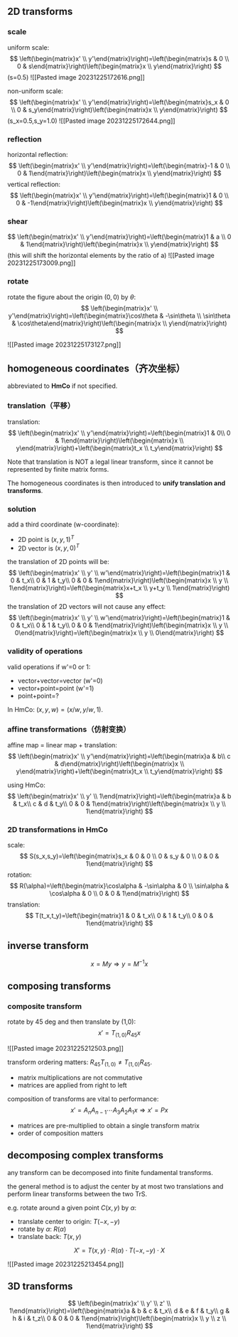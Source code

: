 
## 2D transforms

### scale

uniform scale:
$$
\left(\begin{matrix}x' \\ y'\end{matrix}\right)=\left(\begin{matrix}s & 0 \\ 0 & s\end{matrix}\right)\left(\begin{matrix}x \\ y\end{matrix}\right)
$$
(s=0.5)
![[Pasted image 20231225172616.png]]

non-uniform scale:
$$
\left(\begin{matrix}x' \\ y'\end{matrix}\right)=\left(\begin{matrix}s_x & 0 \\ 0 & s_y\end{matrix}\right)\left(\begin{matrix}x \\ y\end{matrix}\right)
$$
(s_x=0.5,s_y=1.0)
![[Pasted image 20231225172644.png]]
### reflection

horizontal reflection:
$$
\left(\begin{matrix}x' \\ y'\end{matrix}\right)=\left(\begin{matrix}-1 & 0 \\ 0 & 1\end{matrix}\right)\left(\begin{matrix}x \\ y\end{matrix}\right)
$$
vertical reflection:
$$
\left(\begin{matrix}x' \\ y'\end{matrix}\right)=\left(\begin{matrix}1 & 0 \\ 0 & -1\end{matrix}\right)\left(\begin{matrix}x \\ y\end{matrix}\right)
$$

### shear

$$
\left(\begin{matrix}x' \\ y'\end{matrix}\right)=\left(\begin{matrix}1 & a \\ 0 & 1\end{matrix}\right)\left(\begin{matrix}x \\ y\end{matrix}\right)
$$
(this will shift the horizontal elements by the ratio of a)
![[Pasted image 20231225173009.png]]

### rotate

rotate the figure about the origin $(0,0)$ by $\theta$:
$$
\left(\begin{matrix}x' \\ y'\end{matrix}\right)=\left(\begin{matrix}\cos\theta & -\sin\theta \\ \sin\theta & \cos\theta\end{matrix}\right)\left(\begin{matrix}x \\ y\end{matrix}\right)
$$

![[Pasted image 20231225173127.png]]

## homogeneous coordinates（齐次坐标）

abbreviated to **HmCo** if not specified.

### translation（平移）

translation:
$$
\left(\begin{matrix}x' \\ y'\end{matrix}\right)=\left(\begin{matrix}1 & 0\\ 0 & 1\end{matrix}\right)\left(\begin{matrix}x \\ y\end{matrix}\right)+\left(\begin{matrix}t_x \\ t_y\end{matrix}\right)
$$

Note that translation is NOT a legal linear transform, since it cannot be represented by finite matrix forms.

The homogeneous coordinates is then introduced to **unify translation and transforms**.

### solution

add a third coordinate (w-coordinate):
- 2D point is $(x,y,1)^T$
- 2D vector is $(x,y,0)^T$

the translation of 2D points will be:
$$
\left(\begin{matrix}x' \\ y' \\ w'\end{matrix}\right)=\left(\begin{matrix}1 & 0 & t_x\\ 0 & 1 & t_y\\ 0 & 0 & 1\end{matrix}\right)\left(\begin{matrix}x \\ y \\ 1\end{matrix}\right)=\left(\begin{matrix}x+t_x \\ y+t_y \\ 1\end{matrix}\right)
$$
the translation of 2D vectors will not cause any effect:
$$
\left(\begin{matrix}x' \\ y' \\ w'\end{matrix}\right)=\left(\begin{matrix}1 & 0 & t_x\\ 0 & 1 & t_y\\ 0 & 0 & 1\end{matrix}\right)\left(\begin{matrix}x \\ y \\ 0\end{matrix}\right)=\left(\begin{matrix}x \\ y \\ 0\end{matrix}\right)
$$

### validity of operations

valid operations if w'=0 or 1:
- vector+vector=vector (w'=0)
- vector+point=point (w'=1)
- point+point=?

In HmCo: $(x,y,w)=(x/w,y/w,1)$.

### affine transformations（仿射变换）

affine map = linear map + translation:
$$
\left(\begin{matrix}x' \\ y'\end{matrix}\right)=\left(\begin{matrix}a & b\\ c & d\end{matrix}\right)\left(\begin{matrix}x \\ y\end{matrix}\right)+\left(\begin{matrix}t_x \\ t_y\end{matrix}\right)
$$

using HmCo:
$$
\left(\begin{matrix}x' \\ y' \\ 1\end{matrix}\right)=\left(\begin{matrix}a & b & t_x\\ c & d & t_y\\ 0 & 0 & 1\end{matrix}\right)\left(\begin{matrix}x \\ y \\ 1\end{matrix}\right)
$$

### 2D transformations in HmCo

scale:
$$
S(s_x,s_y)=\left(\begin{matrix}s_x & 0 & 0 \\ 0 & s_y & 0 \\ 0 & 0 & 1\end{matrix}\right)
$$
rotation:
$$
R(\alpha)=\left(\begin{matrix}\cos\alpha & -\sin\alpha & 0 \\ \sin\alpha & \cos\alpha & 0 \\ 0 & 0 & 1\end{matrix}\right)
$$
translation:
$$
T(t_x,t_y)=\left(\begin{matrix}1 & 0 & t_x\\ 0 & 1 & t_y\\ 0 & 0 & 1\end{matrix}\right)
$$

## inverse transform

$$
x=My\Rightarrow y=M^{-1}x
$$

## composing transforms

### composite transform

rotate by 45 deg and then translate by (1,0):
$$
x'=T_{(1,0)}R_{45}x
$$

![[Pasted image 20231225212503.png]]

transform ordering matters: $R_{45}T_{(1,0)}\neq T_{(1,0)}R_{45}$. 
- matrix multiplications are not commutative
- matrices are applied from right to left

composition of transforms are vital to performance:
$$
x'=A_n A_{n-1} \cdots A_3A_2A_1x\Rightarrow x'=Px
$$
- matrices are pre-multiplied to obtain a single transform matrix
- order of composition matters

## decomposing complex transforms

any transform can be decomposed into finite fundamental transforms.

the general method is to adjust the center by at most two translations and perform linear transforms between the two TrS.

e.g. rotate around a given point $C(x,y)$ by $\alpha$:
- translate center to origin: $T(-x,-y)$
- rotate by $\alpha$: $R(\alpha)$
- translate back: $T(x,y)$

$$
X'=T(x,y)\cdot R(\alpha)\cdot T(-x,-y)\cdot X
$$

![[Pasted image 20231225213454.png]]

## 3D transforms

$$
\left(\begin{matrix}x' \\ y' \\ z' \\ 1\end{matrix}\right)=\left(\begin{matrix}a & b & c & t_x\\ d & e & f & t_y\\ g & h & i & t_z\\ 0 & 0 & 0 & 1\end{matrix}\right)\left(\begin{matrix}x \\ y \\ z \\ 1\end{matrix}\right)
$$
